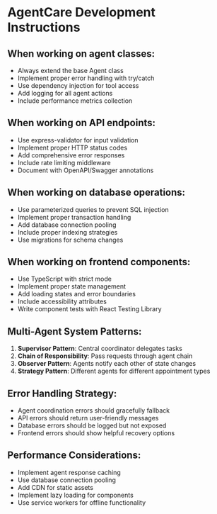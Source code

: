 # AgentCare Development Instructions

## When working on agent classes:
- Always extend the base Agent class
- Implement proper error handling with try/catch
- Use dependency injection for tool access
- Add logging for all agent actions
- Include performance metrics collection

## When working on API endpoints:
- Use express-validator for input validation
- Implement proper HTTP status codes
- Add comprehensive error responses
- Include rate limiting middleware
- Document with OpenAPI/Swagger annotations

## When working on database operations:
- Use parameterized queries to prevent SQL injection
- Implement proper transaction handling
- Add database connection pooling
- Include proper indexing strategies
- Use migrations for schema changes

## When working on frontend components:
- Use TypeScript with strict mode
- Implement proper state management
- Add loading states and error boundaries
- Include accessibility attributes
- Write component tests with React Testing Library

## Multi-Agent System Patterns:
1. **Supervisor Pattern**: Central coordinator delegates tasks
2. **Chain of Responsibility**: Pass requests through agent chain
3. **Observer Pattern**: Agents notify each other of state changes
4. **Strategy Pattern**: Different agents for different appointment types

## Error Handling Strategy:
- Agent coordination errors should gracefully fallback
- API errors should return user-friendly messages
- Database errors should be logged but not exposed
- Frontend errors should show helpful recovery options

## Performance Considerations:
- Implement agent response caching
- Use database connection pooling
- Add CDN for static assets
- Implement lazy loading for components
- Use service workers for offline functionality